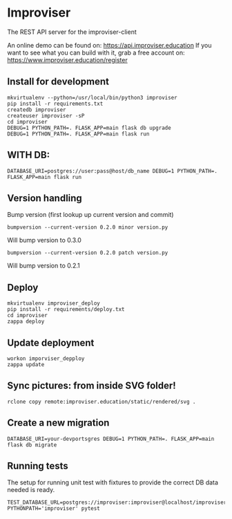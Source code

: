 # Improviser

The REST API server for the improviser-client

An online demo can be found on: https://api.improviser.education
If you want to see what you can build with it, grab a free account on: https://www.improviser.education/register

## Install for development

    mkvirtualenv --python=/usr/local/bin/python3 improviser
    pip install -r requirements.txt
    createdb improviser
    createuser improviser -sP
    cd improviser
    DEBUG=1 PYTHON_PATH=. FLASK_APP=main flask db upgrade
    DEBUG=1 PYTHON_PATH=. FLASK_APP=main flask run

## WITH DB:

    DATABASE_URI=postgres://user:pass@host/db_name DEBUG=1 PYTHON_PATH=. FLASK_APP=main flask run

## Version handling

Bump version (first lookup up current version and commit)

    bumpversion --current-version 0.2.0 minor version.py

Will bump version to 0.3.0

    bumpversion --current-version 0.2.0 patch version.py

Will bump version to 0.2.1

## Deploy
```
mkvirtualenv improviser_deploy
pip install -r requirements/deploy.txt
cd improviser
zappa deploy
```

## Update deployment
```
workon imporviser_depploy
zappa update
```

## Sync pictures: from inside SVG folder!
```
rclone copy remote:improviser.education/static/rendered/svg .
```

## Create a new migration

    DATABASE_URI=your-devportsgres DEBUG=1 PYTHON_PATH=. FLASK_APP=main flask db migrate

## Running tests

The setup for running unit test with fixtures to provide the correct DB data needed is ready.

```
TEST_DATABASE_URL=postgres://improviser:improviser@localhost/improviser_test PYTHONPATH='improviser' pytest
```
